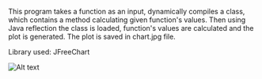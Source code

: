 This program takes a function as an input, dynamically compiles a class, which contains a method calculating given function's values.
Then using Java reflection the class is loaded, function's values are calculated and the plot is generated. The plot is saved in chart.jpg file.

Library used: JFreeChart


![Alt text](/out/sh.jpg?raw=true "Plot")
 
